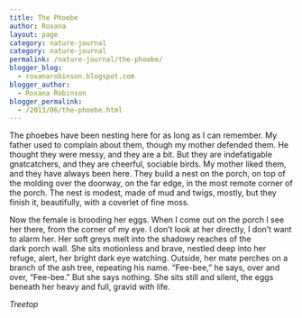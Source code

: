 ```yaml
---
title: The Phoebe
author: Roxana
layout: page
category: nature-journal
category: nature-journal
permalink: /nature-journal/the-phoebe/
blogger_blog:
  - roxanarobinson.blogspot.com
blogger_author:
  - Roxana Robinson
blogger_permalink:
  - /2013/06/the-phoebe.html
---
```

The phoebes have been nesting here for as long as I can remember. My father used to complain about them, though my mother defended them. He thought they were messy, and they are a bit. But they are indefatigable gnatcatchers, and they are cheerful, sociable birds. My mother liked them, and they have always been here. They build a nest on the porch, on top of the molding over the doorway, on the far edge, in the most remote corner of the porch. The nest is modest, made of mud and twigs, mostly, but they finish it, beautifully, with a coverlet of fine moss.

Now the female is brooding her eggs. When I come out on the porch I see her there, from the corner of my eye. I don&#8217;t look at her directly, I don&#8217;t want to alarm her. Her soft greys melt into the shadowy reaches of the dark porch wall. She sits motionless and brave, nestled deep into her refuge, alert, her bright dark eye watching. Outside, her mate perches on a branch of the ash tree, repeating his name. &#8220;Fee-bee,&#8221; he says, over and over, &#8220;Fee-bee.&#8221; But she says nothing. She sits still and silent, the eggs beneath her heavy and full, gravid with life.

<!-- June 2, 2013, -->
*Treetop*